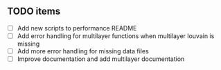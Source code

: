 ## TODO items

- [ ] Add new scripts to performance README
- [ ] Add error handling for multilayer functions when multilayer louvain is missing
- [ ] Add more error handling for missing data files
- [ ] Improve documentation and add multilayer documentation
